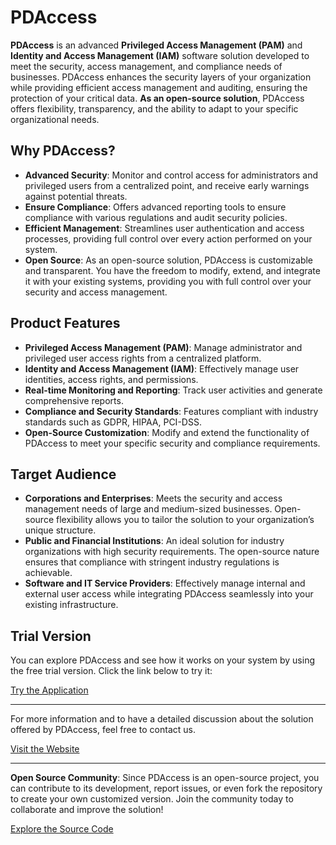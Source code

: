 # PDAccess

**PDAccess** is an advanced **Privileged Access Management (PAM)** and **Identity and Access Management (IAM)** software solution developed to meet the security, access management, and compliance needs of businesses. PDAccess enhances the security layers of your organization while providing efficient access management and auditing, ensuring the protection of your critical data. **As an open-source solution**, PDAccess offers flexibility, transparency, and the ability to adapt to your specific organizational needs.

## Why PDAccess?

- **Advanced Security**: Monitor and control access for administrators and privileged users from a centralized point, and receive early warnings against potential threats.
- **Ensure Compliance**: Offers advanced reporting tools to ensure compliance with various regulations and audit security policies.
- **Efficient Management**: Streamlines user authentication and access processes, providing full control over every action performed on your system.
- **Open Source**: As an open-source solution, PDAccess is customizable and transparent. You have the freedom to modify, extend, and integrate it with your existing systems, providing you with full control over your security and access management.

## Product Features

- **Privileged Access Management (PAM)**: Manage administrator and privileged user access rights from a centralized platform.
- **Identity and Access Management (IAM)**: Effectively manage user identities, access rights, and permissions.
- **Real-time Monitoring and Reporting**: Track user activities and generate comprehensive reports.
- **Compliance and Security Standards**: Features compliant with industry standards such as GDPR, HIPAA, PCI-DSS.
- **Open-Source Customization**: Modify and extend the functionality of PDAccess to meet your specific security and compliance requirements.

## Target Audience

- **Corporations and Enterprises**: Meets the security and access management needs of large and medium-sized businesses. Open-source flexibility allows you to tailor the solution to your organization’s unique structure.
- **Public and Financial Institutions**: An ideal solution for industry organizations with high security requirements. The open-source nature ensures that compliance with stringent industry regulations is achievable.
- **Software and IT Service Providers**: Effectively manage internal and external user access while integrating PDAccess seamlessly into your existing infrastructure.

## Trial Version

You can explore PDAccess and see how it works on your system by using the free trial version. Click the link below to try it:

[Try the Application](https://app.pdaccess.com)

---

For more information and to have a detailed discussion about the solution offered by PDAccess, feel free to contact us.

[Visit the Website](https://www.pdaccess.com)

---

**Open Source Community**: Since PDAccess is an open-source project, you can contribute to its development, report issues, or even fork the repository to create your own customized version. Join the community today to collaborate and improve the solution!

[Explore the Source Code](https://github.com/pdaccess)
